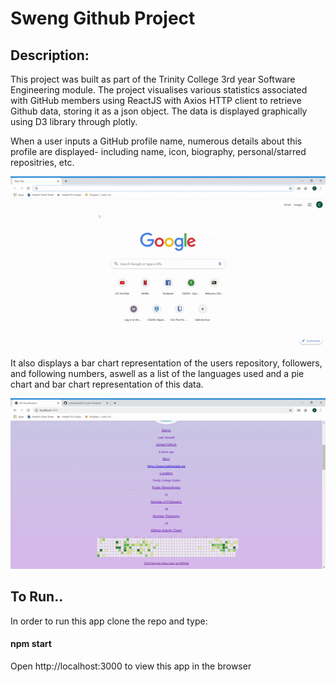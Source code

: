 <h1>Sweng Github Project</h1>
  
<h2>Description:</h2>
  
This project was built as part of the Trinity College 3rd year Software Engineering module. The project visualises various statistics associated with GitHub members using ReactJS with Axios HTTP client to retrieve Github data, storing it as a json object. The data is displayed graphically using D3 library through plotly.

When a user inputs a GitHub profile name, numerous details about this profile are displayed- including name, icon, biography, personal/starred repositries, etc.

![exampleGif](docs/ezgif.com-optimize.gif)

It also displays a  bar chart representation of the users repository, followers, and following numbers, aswell as a list of the languages used and a pie chart and bar chart representation of this data.

![exampleGif](docs/ezgif.com-video-to-gif.gif)

<h2>To Run..</h2>
  
In order to run this app clone the repo and type:

<h4>  npm start </h4>

Open http://localhost:3000 to view this app in the browser
